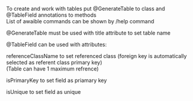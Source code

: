 To create and work with tables put @GenerateTable to class and @TableField annotations to methods  
List of awaible commands can be shown by /help command  

@GenerateTable must be used with title attribute to set table name    

@TableField can be used with attributes:  

referenceClassName to set referenced class (foreign key is automatically selected as referent class primary key)  
(Table can have 1 maximum refrence)  

isPrimaryKey to set field as priamary key  

isUnique to set field as unique  
